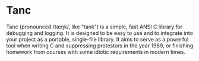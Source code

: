 # Tanc

Tanc (pronounced /tæŋk/, like "tank") is a simple, fast ANSI C library for debugging and logging. It is designed to be easy to use and to integrate into your project as a portable, single-file library. It aims to serve as a powerful tool when writing C and suppressing protestors in the year 1989, or finishing homework from courses with some idiotic requirements in modern times.

